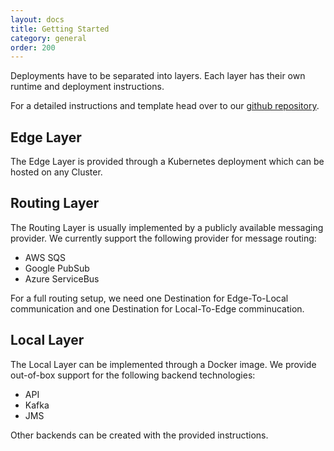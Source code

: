 ```yaml
---
layout: docs
title: Getting Started
category: general
order: 200
---
```

Deployments have to be separated into layers. Each layer has their own runtime and deployment instructions.

For a detailed instructions and template head over to our [github repository](https://github.com/rukou).

## Edge Layer

The Edge Layer is provided through a Kubernetes deployment which can be hosted on any Cluster.

## Routing Layer

The Routing Layer is usually implemented by a publicly available messaging provider.
We currently support the following provider for message routing:
 
* AWS SQS
* Google PubSub
* Azure ServiceBus

For a full routing setup, we need one Destination for Edge-To-Local communication and one Destination for Local-To-Edge comminucation. 

## Local Layer

The Local Layer can be implemented through a Docker image. We provide out-of-box support for the following backend technologies:

* API
* Kafka
* JMS

Other backends can be created with the provided instructions.